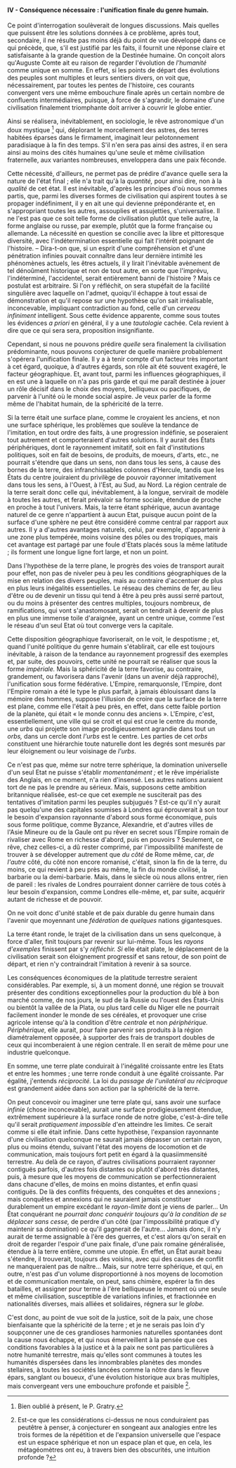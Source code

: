 #### IV - Conséquence nécessaire : l'unification finale du genre humain.

Ce point d'interrogation soulèverait de longues discussions. Mais quelles que puissent être les solutions données à ce problème, après tout, secondaire, il ne résulte pas moins déjà du point de vue développé dans ce qui précède, que, s'il est justifié par les faits, il fournit une réponse claire et satisfaisante à la grande question de la Destinée humaine. On conçoit alors qu'Auguste Comte ait eu raison de regarder l'évolution de _l'humanité_ comme unique en somme. En effet, si les points de départ des évolutions des peuples sont multiples et leurs sentiers divers, on voit que, nécessairement, par toutes les pentes de l'histoire, ces courants convergent vers une même embouchure finale après un certain nombre de confluents intermédiaires, puisque, à force de s'agrandir, le domaine d'une civilisation finalement triomphante doit arriver à couvrir le globe entier.

Ainsi se réalisera, inévitablement, en sociologie, le rêve astronomique d'un doux mystique [^12] qui, déplorant le morcellement des astres, des terres habitées éparses dans le firmament, imaginait leur pelotonnement paradisiaque à la fin des temps. S'il n'en sera pas ainsi des astres, il en sera ainsi au moins des cités humaines qu'une seule et même civilisation fraternelle, aux variantes nombreuses, enveloppera dans une paix féconde.

Cette nécessité, d'ailleurs, ne permet pas de prédire d'avance quelle sera la nature de l'état final ; elle n'a trait qu'à la _quantité,_ pour ainsi dire, non à la _qualité_ de cet état. Il est inévitable, d'après les principes d'où nous sommes partis, que, parmi les diverses formes de civilisation qui aspirent toutes à se propager indéfiniment, il y en ait une qui devienne prépondérante et, en s'appropriant toutes les autres, assouplies et assujetties, s'universalise. Il ne l'est pas que ce soit telle forme de civilisation plutôt que telle autre, la forme anglaise ou russe, par exemple, plutôt que la forme française ou allemande. La nécessité en question se concilie avec la libre et pittoresque diversité, avec l'indétermination essentielle qui fait l'intérêt poignant de l'histoire. – Dira-t-on que, si un esprit d'une compréhension et d'une pénétration infinies pouvait connaître dans leur dernière intimité les phénomènes actuels, les êtres actuels, il y lirait l'inévitable avènement de tel dénoûment historique et non de tout autre, en sorte que l'imprévu, l'indéterminé, l'accidentel, serait entièrement banni de l'histoire ? Mais ce postulat est arbitraire. Si l'on y réfléchit, on sera stupéfait de la facilité singulière avec laquelle on l'admet, quoiqu'il échappe à tout essai de démonstration et qu'il repose sur une hypothèse qu'on sait irréalisable, inconcevable, impliquant contradiction au fond, celle d'un _cerveau infiniment_ intelligent. Sous cette évidence apparente, comme sous toutes les évidences _a priori_ en général, il y a une _tautologie_ cachée. Cela revient à dire que ce qui sera sera, proposition insignifiante.

Cependant, si nous ne pouvons prédire _quelle_ sera finalement la civilisation prédominante, nous pouvons conjecturer de quelle manière probablement s'opérera l'unification finale. Il y a à tenir compte d'un facteur très important à cet égard, quoique, à d'autres égards, son rôle ait été souvent exagéré, le facteur géographique. Et, avant tout, parmi les influences géographiques, il en est une à laquelle on n'a pas pris garde et qui me paraît destinée à jouer un rôle décisif dans le choix des moyens, belliqueux ou pacifiques, de parvenir à l'unité où le monde social aspire. Je veux parler de la forme même de l'habitat humain, de la sphéricité de la terre.

Si la terre était une surface plane, comme le croyaient les anciens, et non une surface sphérique, les problèmes que soulève la tendance de l'imitation, en tout ordre des faits, à une progression indéfinie, se poseraient tout autrement et comporteraient d'autres solutions. Il y aurait des États périphériques, dont le rayonnement imitatif, soit en fait d'institutions politiques, soit en fait de besoins, de produits, de moeurs, d'arts, etc., ne pourrait s'étendre que dans un sens, non dans tous les sens, à cause des bornes de la terre, des infranchissables colonnes d'Hercule, tandis que les États du centre jouiraient du privilège de pouvoir rayonner imitativement dans tous les sens, à l'Ouest, à l'Est, au Sud, au Nord. La région centrale de la terre serait donc celle qui, inévitablement, à la longue, servirait de modèle à toutes les autres, et ferait prévaloir sa forme sociale, étendue de proche en proche à tout l'univers. Mais, la terre étant sphérique, aucun avantage naturel de ce genre n'appartient à aucun Etat, puisque aucun point de la surface d'une sphère ne peut être considéré comme central par rapport aux autres. Il y a d'autres avantages naturels, celui, par exemple, d'appartenir à une zone plus tempérée, moins voisine des pôles ou des tropiques, mais cet avantage est partagé par une foule d'Etats placés sous la même latitude ; ils forment une longue ligne fort large, et non un point.

Dans l'hypothèse de la terre plane, le progrès des voies de transport aurait pour effet, non pas de niveler peu à peu les conditions géographiques de la mise en relation des divers peuples, mais au contraire d'accentuer de plus en plus leurs inégalités essentielles. Le réseau des chemins de fer, au lieu d'être ou de devenir un tissu qui tend à être à peu près aussi serré partout, ou du moins à présenter des centres multiples, toujours nombreux, de ramifications, qui vont s'anastomosant, serait on tendrait à devenir de plus en plus une immense toile d'araignée, ayant un centre unique, comme l'est le réseau d'un seul Etat où tout converge vers la capitale.

Cette disposition géographique favoriserait, on le voit, le despotisme ; et, quand l'unité politique du genre humain s'établirait, car elle est toujours inévitable, à raison de la tendance au rayonnement progressif des exemples et, par suite, des pouvoirs, cette unité ne pourrait se réaliser que sous la forme _impériale._ Mais la sphéricité de la terre favorise, au contraire, grandement, ou favorisera dans l'avenir (dans un avenir déjà rapproché), l'unification sous forme fédérative. L'Empire, remarquonsle, l'Empire, dont l'Empire romain a été le type le plus parfait, à jamais éblouissant dans la mémoire des hommes, suppose l'illusion de croire que la surface de la terre est plane, comme elle l'était à peu près, en effet, dans cette faible portion de la planète, qui était « le monde connu des anciens ». L'Empire, c'est, essentiellement, une ville qui se croit et qui est crue le centre du monde, une _urbs_ qui projette son image prodigieusement agrandie dans tout un _orbs,_ dans un cercle dont _l'urbs_ est le centre. Les parties de cet _orbs_ constituent une hiérarchie toute naturelle dont les degrés sont mesurés par leur éloignement ou leur voisinage de _l'urbs_.

Ce n'est pas que, même sur notre terre sphérique, la domination universelle d'un seul Etat ne puisse s'établir _momentanément ;_ et le rêve impérialiste des Anglais, en ce moment, n'a rien d'insensé. Les autres nations auraient tort de ne pas le prendre au sérieux. Mais, supposons cette ambition britannique réalisée, est-ce que cet exemple ne susciterait pas des tentatives d'imitation parmi les peuples subjugués ? Est-ce qu'il n'y aurait pas quelqu'une des capitales soumises à Londres qui éprouverait à son tour le besoin d'expansion rayonnante d'abord sous forme économique, puis sous forme politique, comme Byzance, Alexandrie, et d'autres villes de l'Asie Mineure ou de la Gaule ont pu rêver en secret sous l'Empire romain de rivaliser avec Rome en richesse d'abord, puis en pouvoirs ? Seulement, ce rêve, chez celles-ci, a dû rester comprimé, par l'impossibilité manifeste de trouver à se développer autrement que _du côté_ de Rome même, car, _de l'autre_ côté, du côté non encore romanisé, c'était, sinon la fin de la terre, du moins, ce qui revient à peu près au même, la fin du monde civilisé, la barbarie ou la demi-barbarie. Mais, dans le siècle où nous allons entrer, rien de pareil : les rivales de Londres pourraient donner carrière de tous cotés à leur besoin d'expansion, comme Londres elle-même, et, par suite, acquérir autant de richesse et de pouvoir.

On ne voit donc d'unité stable et de paix durable du genre humain dans l'avenir que moyennant une _fédération_ de _quelques_ nations gigantesques.

La terre étant ronde, le trajet de la civilisation dans un sens quelconque, à force d'aller, finit toujours par revenir sur lui-même. Tous les _rayons d'exemples_ finissent par s'y _réfléchir. Si_ elle était plate, le déplacement de la civilisation serait son éloignement progressif et sans retour, de son point de départ, et rien n'y contraindrait l'imitation à revenir à sa source.

Les conséquences économiques de la platitude terrestre seraient considérables. Par exemple, si, à un moment donné, une région se trouvait présenter des conditions exceptionnelles pour la production du blé à bon marché comme, de nos jours, le sud de la Russie ou l'ouest des États-Unis ou bientôt la vallée de la Plata, ou plus tard celle du Niger elle ne pourrait facilement inonder le monde de ses céréales, et provoquer une crise agricole intense qu'à la condition d'être _centrale_ et non _périphérique. Périphérique,_ elle aurait, pour faire parvenir ses produits à la région diamétralement opposée, à supporter des frais de transport doubles de ceux qui incomberaient à une région centrale. Il en serait de même pour une industrie quelconque.

En somme, une terre plate conduirait à l'inégalité croissante entre les Etats et entre les hommes ; une terre ronde conduit à une égalité croissante. Par égalité, j'entends _réciprocité._ La loi du _passage de l'unilatéral au réciproque_ est grandement aidée dans son action par la sphéricité de la terre.

On peut concevoir ou imaginer une terre plate qui, sans avoir une surface _infinie_ (chose inconcevable), aurait une surface prodigieusement étendue, extrêmement supérieure à la surface ronde de notre globe, c'est-à-dire telle qu'il serait _pratiquement impossible_ d'en atteindre les limites. Ce serait comme si elle était infinie. Dans cette hypothèse, l'expansion rayonnante d'une civilisation quelconque ne saurait jamais dépasser un certain rayon, plus ou moins étendu, suivant l'état des moyens de locomotion et de communication, mais toujours fort petit en égard à la quasiimmensité terrestre. Au delà de ce rayon, d'autres civilisations pourraient rayonner contiguës parfois, d'autres fois distantes ou plutôt d'abord très distantes, puis, à mesure que les moyens de communication se perfectionneraient dans chacune d'elles, de moins en moins distantes, et enfin quasi contiguës. De là des conflits fréquents, des conquêtes et des annexions ; mais conquêtes et annexions qui ne sauraient jamais constituer durablement un empire excédant le _rayon-limite_ dont je viens de parler… Un État conquérant ne _pourrait donc conquérir toujours qu'à la condition de se déplacer sans cesse,_ de perdre d'un côté (par l'impossibilité pratique d'y maintenir sa domination) ce qu'il gagnerait de l'autre… Jamais donc, il n'y aurait de terme assignable à l'ère des guerres, et c'est alors qu'on serait en droit de regarder l'espoir d'une paix finale, d'une paix romaine généralisée, étendue à la terre entière, comme une utopie. En effet, un État aurait beau s'étendre, il trouverait, toujours des voisins, avec qui des causes de conflit ne manqueraient pas de naître… Mais, sur notre terre sphérique, et qui, en outre, n'est pas d'un volume disproportionné à nos moyens de locomotion et de communication mentale, on peut, sans chimère, espérer la fin des batailles, et assigner pour terme à l'ère belliqueuse le moment où une seule et même civilisation, susceptible de variations infinies, et fractionnée en nationalités diverses, mais alliées et solidaires, régnera sur le _globe._

C'est donc, au point de vue soit de la justice, soit de la paix, une chose bienfaisante que la sphéricité de la terre ; et je ne serais pas loin d'y soupçonner une de ces grandioses harmonies naturelles spontanées dont la cause nous échappe, et qui nous émerveillent à la pensée que ces conditions favorables à la justice et à la paix ne sont pas particulières à notre humanité terrestre, mais qu'elles sont communes à toutes les humanités dispersées dans les innombrables planètes des mondes stellaires, à toutes les sociétés lancées comme la nôtre dans le fleuve épars, sanglant ou boueux, d'une évolution historique aux bras multiples, mais convergeant vers une embouchure profonde et paisible  [^13].

[^12]: Bien oublié à présent, le P. Gratry.
[^13]: Est-ce que les considérations ci-dessus ne nous conduiraient pas peutêtre à penser, à conjecturer en songeant aux analogies entre les trois formes de la répétition et de l'expansion universelle que l'espace est un espace sphérique et non un espace plan et que, en cela, les métagéomètres ont eu, à travers bien des obscurités, une intuition profonde ?
